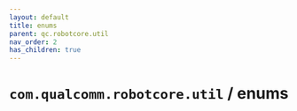 ```yaml
---
layout: default
title: enums
parent: qc.robotcore.util
nav_order: 2
has_children: true
---
```

# `com.qualcomm.robotcore.util` / enums
      